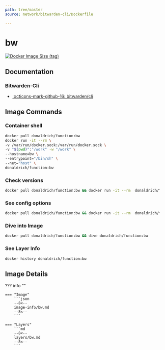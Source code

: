 ```yaml
---
path: tree/master
source: network/bitwarden-cli/Dockerfile

---
```


# bw

[![Docker Image Size (tag)](https://img.shields.io/docker/image-size/donaldrich/function/bw?color=blue&label=donaldrich/function:bw&logo=docker&style=flat-square)](https://hub.docker.com/r/donaldrich/function/bw)

## Documentation

### Bitwarden-Cli

* [:octicons-mark-github-16: bitwarden/cli](https://github.com/bitwarden/cli)

## Image Commands

### Container shell

```sh
docker pull donaldrich/function:bw
docker run -it --rm \
-v /var/run/docker.sock:/var/run/docker.sock \
-v "$(pwd)":"/work" -w "/work" \
--hostname=bw \
--entrypoint="/bin/sh" \
--net="host" \
donaldrich/function:bw
```

### Check versions

```sh
docker pull donaldrich/function:bw && docker run -it --rm  donaldrich/function:bw validate
```

### See config options

```sh
docker pull donaldrich/function:bw && docker run -it --rm  donaldrich/function:bw help
```

### Dive into Image

```sh
docker pull donaldrich/function:bw && dive donaldrich/function:bw
```

### See Layer Info

```sh
docker history donaldrich/function:bw
```

## Image Details

??? info ""

    === "Image"
        ```json
        --8<--
        image-info/bw.md
        --8<--
        ```

    === "Layers"
        ```md
        --8<--
        layers/bw.md
        --8<--
        ```
